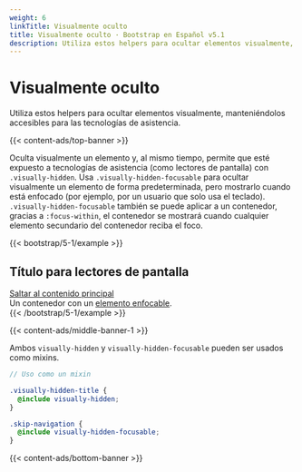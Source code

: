 ```yaml
---
weight: 6
linkTitle: Visualmente oculto
title: Visualmente oculto · Bootstrap en Español v5.1
description: Utiliza estos helpers para ocultar elementos visualmente, manteniéndolos accesibles para las tecnologías de asistencia.
---
```


# Visualmente oculto

Utiliza estos helpers para ocultar elementos visualmente, manteniéndolos accesibles para las tecnologías de asistencia.

{{< content-ads/top-banner >}}

Oculta visualmente un elemento y, al mismo tiempo, permite que esté expuesto a tecnologías de asistencia (como lectores de pantalla) con `.visually-hidden`. Usa `.visually-hidden-focusable` para ocultar visualmente un elemento de forma predeterminada, pero mostrarlo cuando está enfocado (por ejemplo, por un usuario que solo usa el teclado). `.visually-hidden-focusable` también se puede aplicar a un contenedor, gracias a `:focus-within`, el contenedor se mostrará cuando cualquier elemento secundario del contenedor reciba el foco.

{{< bootstrap/5-1/example >}}
<h2 class="visually-hidden">Título para lectores de pantalla</h2>
<a class="visually-hidden-focusable" href="#content">Saltar al contenido principal</a>
<div class="visually-hidden-focusable">Un contenedor con un <a href="#">elemento enfocable</a>.</div>
{{< /bootstrap/5-1/example >}}

{{< content-ads/middle-banner-1 >}}

Ambos `visually-hidden` y `visually-hidden-focusable` pueden ser usados como mixins.

```scss
// Uso como un mixin

.visually-hidden-title {
  @include visually-hidden;
}

.skip-navigation {
  @include visually-hidden-focusable;
}
```

{{< content-ads/bottom-banner >}}